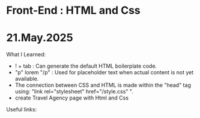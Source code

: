 # Front-End : HTML and Css

# 21.May.2025

What I Learned:

- ! + tab : Can generate the default HTML boilerplate code.
- "p" lorem "/p" : Used for placeholder text when actual content is not yet available.
- The connection between CSS and HTML is made within the "head" tag using: "link rel="stylesheet" href="/style.css" ".
- create Travel Agency page with Html and Css

Useful links:
